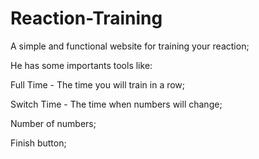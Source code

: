 # Reaction-Training

A simple and functional website for training your reaction;

He has some importants tools like:

Full Time - The time you will train in a row;

Switch Time - The time when numbers will change;

Number of numbers;

Finish button;


